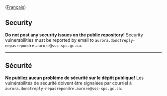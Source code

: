 ([Français](#sécurité))

## Security

**Do not post any security issues on the public repository!** Security vulnerabilities must be reported by email to `aurora.donotreply-nepasrepondre.aurore@ssc-spc.gc.ca`.

---

## Sécurité

**Ne publiez aucun problème de sécurité sur le dépôt publique!** Les vulnérabilités de sécurité doivent être signalées par courriel à `aurora.donotreply-nepasrepondre.aurore@ssc-spc.gc.ca`.
